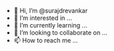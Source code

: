 - 👋 Hi, I’m @surajdrevankar
- 👀 I’m interested in ...
- 🌱 I’m currently learning ...
- 💞️ I’m looking to collaborate on ...
- 📫 How to reach me ...

<!---
surajdrevankar/surajdrevankar is a ✨ special ✨ repository because its `README.md` (this file) appears on your GitHub profile.
You can click the Preview link to take a look at your changes.
--->
